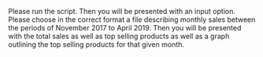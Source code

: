 Please run the script.
Then you will be presented with an input option.
Please choose in the correct format a file describing monthly sales between the periods of November 2017 to April 2019.
Then you will be presented with the total sales as well as top selling products as well as a graph outlining the top selling products for that given month.


<!-- # exec-dash-starter-py

A starter repository for the "Executive Dashboard" project.

## Prerequisites

  + Python 3.7

## Installation

Fork this [starter project repository](https://github.com/prof-rossetti/exec-dash-starter-py) under your own control, then clone or download the resulting repository onto your computer. Then navigate there from the command line:

```sh
cd exec-dash-starter-py
```

## Usage

Process monthly sales data to generate a report of business insights:

```sh
python monthly_sales.py
```

## [License](/LICENSE.md) -->
